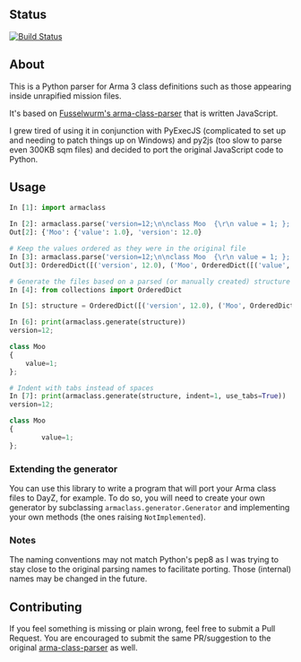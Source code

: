 ## Status

[![Build Status](https://travis-ci.org/overfl0/Armaclass.svg?branch=master)](https://travis-ci.org/overfl0/Armaclass)

## About
This is a Python parser for Arma 3 class definitions such as those appearing inside unrapified mission files.

It's based on [Fusselwurm's arma-class-parser](https://github.com/Fusselwurm/arma-class-parser) that is written
JavaScript.

I grew tired of using it in conjunction with PyExecJS (complicated to set up and needing to patch things up on
Windows) and py2js (too slow to parse even 300KB sqm files) and decided to port the original JavaScript code to
Python.

## Usage
```python
In [1]: import armaclass

In [2]: armaclass.parse('version=12;\n\nclass Moo  {\r\n value = 1; };')
Out[2]: {'Moo': {'value': 1.0}, 'version': 12.0}

# Keep the values ordered as they were in the original file
In [3]: armaclass.parse('version=12;\n\nclass Moo  {\r\n value = 1; };', keep_order=True)
Out[3]: OrderedDict([('version', 12.0), ('Moo', OrderedDict([('value', 1.0)]))])

# Generate the files based on a parsed (or manually created) structure
In [4]: from collections import OrderedDict

In [5]: structure = OrderedDict([('version', 12.0), ('Moo', OrderedDict([('value', 1.0)]))])

In [6]: print(armaclass.generate(structure))
version=12;

class Moo
{
    value=1;
};

# Indent with tabs instead of spaces
In [7]: print(armaclass.generate(structure, indent=1, use_tabs=True))
version=12;

class Moo
{
        value=1;
};
```

### Extending the generator
You can use this library to write a program that will port your Arma class files to DayZ, for example.
To do so, you will need to create your own generator by subclassing `armaclass.generator.Generator` and implementing
your own methods (the ones raising `NotImplemented`).

### Notes
The naming conventions may not match Python's pep8 as I was trying to stay close to the original parsing names to
facilitate porting. Those (internal) names may be changed in the future.

## Contributing
If you feel something is missing or plain wrong, feel free to submit a Pull Request. You are encouraged to submit the
same PR/suggestion to the original [arma-class-parser](https://github.com/Fusselwurm/arma-class-parser) as well.

